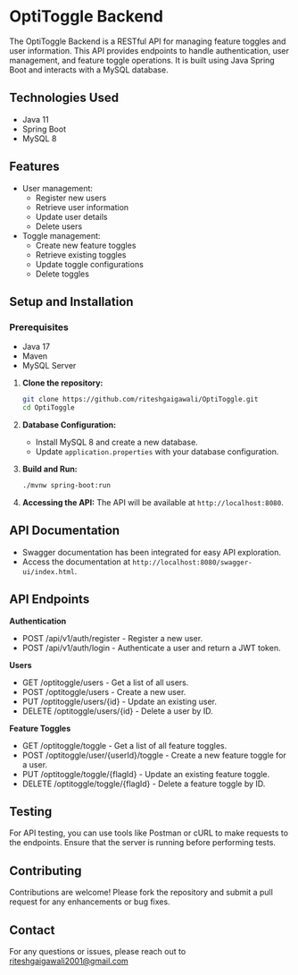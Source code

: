 # OptiToggle Backend

The OptiToggle Backend is a RESTful API for managing feature toggles and user information. This API provides endpoints to handle authentication, user management, and feature toggle operations. It is built using Java Spring Boot and interacts with a MySQL database.

## Technologies Used

- Java 11
- Spring Boot
- MySQL 8

## Features

- User management:
  - Register new users
  - Retrieve user information
  - Update user details
  - Delete users
- Toggle management:
  - Create new feature toggles
  - Retrieve existing toggles
  - Update toggle configurations
  - Delete toggles

## Setup and Installation

### Prerequisites

- Java 17
- Maven
- MySQL Server
  
1. **Clone the repository:**
   ```bash
   git clone https://github.com/riteshgaigawali/OptiToggle.git
   cd OptiToggle
   ```

2. **Database Configuration:**
   - Install MySQL 8 and create a new database.
   - Update `application.properties` with your database configuration.

3. **Build and Run:**
   ```bash
   ./mvnw spring-boot:run
   ```

4. **Accessing the API:**
   The API will be available at `http://localhost:8080`.

## API Documentation

- Swagger documentation has been integrated for easy API exploration.
- Access the documentation at `http://localhost:8080/swagger-ui/index.html`.

## API Endpoints

**Authentication**
- POST /api/v1/auth/register - Register a new user.
- POST /api/v1/auth/login - Authenticate a user and return a JWT token.
  
**Users**
- GET /optitoggle/users - Get a list of all users.
- POST /optitoggle/users - Create a new user.
- PUT /optitoggle/users/{id} - Update an existing user.
- DELETE /optitoggle/users/{id} - Delete a user by ID.
  
**Feature Toggles**
- GET /optitoggle/toggle - Get a list of all feature toggles.
- POST /optitoggle/user/{userId}/toggle - Create a new feature toggle for a user.
- PUT /optitoggle/toggle/{flagId} - Update an existing feature toggle.
- DELETE /optitoggle/toggle/{flagId} - Delete a feature toggle by ID.

## Testing
For API testing, you can use tools like Postman or cURL to make requests to the endpoints. Ensure that the server is running before performing tests.

## Contributing

Contributions are welcome! Please fork the repository and submit a pull request for any enhancements or bug fixes.

## Contact
For any questions or issues, please reach out to riteshgaigawali2001@gmail.com

